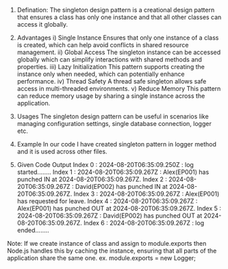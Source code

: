 1. Defination:
   The singleton design pattern is a creational design pattern that ensures a class has only one instance and that all other classes can access it globally.

2. Advantages
   i) Single Instance
   Ensures that only one instance of a class is created, which can help avoid conflicts in shared resource management.
   ii) Global Access
   The singleton instance can be accessed globally which can simplify interactions with shared methods and properties.
   iii) Lazy Initialization
   This pattern supports creating the instance only when needed, which can potentially enhance performance.
   iv) Thread Safety
   A thread safe singleton allows safe access in multi-threaded environments.
   v) Reduce Memory
   This pattern can reduce memory usage by sharing a single instance across the application.

3. Usages
   The singleton design pattern can be useful in scenarios like managing configuration settings, single database connection, logger etc.

4. Example
   In our code I have created singleton pattern in logger method and it is used across other files.

5. Given Code Output
   Index 0 : 2024-08-20T06:35:09.250Z : log started........
   Index 1 : 2024-08-20T06:35:09.267Z : Alex(EP001) has punched IN at 2024-08-20T06:35:09.267Z.
   Index 2 : 2024-08-20T06:35:09.267Z : David(EP002) has punched IN at 2024-08-20T06:35:09.267Z.
   Index 3 : 2024-08-20T06:35:09.267Z : Alex(EP001) has requested for leave.
   Index 4 : 2024-08-20T06:35:09.267Z : Alex(EP001) has punched OUT at 2024-08-20T06:35:09.267Z.
   Index 5 : 2024-08-20T06:35:09.267Z : David(EP002) has punched OUT at 2024-08-20T06:35:09.267Z.
   Index 6 : 2024-08-20T06:35:09.267Z : log ended........

Note: If we create instance of class and assign to module.exports then Node.js handles this by caching the instance, ensuring that all parts of the application share the same one.
ex. module.exports = new Logger;
